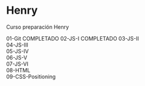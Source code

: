 # Henry
Curso preparación Henry

  01-Git    COMPLETADO
  02-JS-I     COMPLETADO
  03-JS-II    
  04-JS-III   
  05-JS-IV    
  06-JS-V   
  07-JS-VI    
  08-HTML   
  09-CSS-Positioning    
